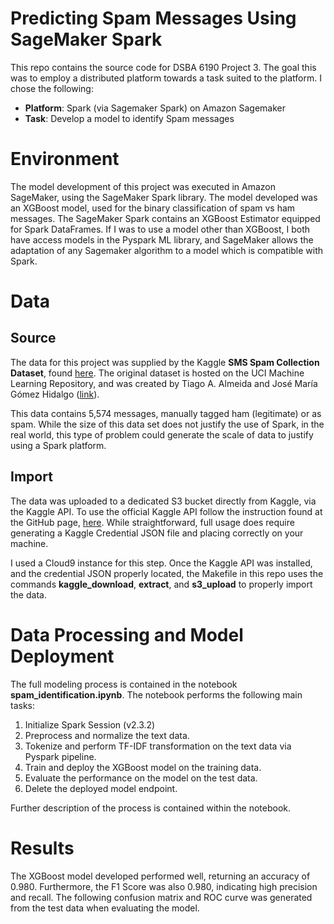 # Predicting Spam Messages Using SageMaker Spark
This repo contains the source code for DSBA 6190 Project 3. The goal this was to employ a distributed platform towards a task suited to the platform. I chose the following:

* __Platform__: Spark (via Sagemaker Spark) on Amazon Sagemaker 
* __Task__: Develop a model to identify Spam messages

# Environment
The model development of this project was executed in Amazon SageMaker, using the SageMaker Spark library. The model developed was an XGBoost model, used for the binary classification of spam vs ham messages. The SageMaker Spark contains an XGBoost Estimator equipped for Spark DataFrames. If I was to use a model other than XGBoost, I both have access models in the Pyspark ML library, and SageMaker allows the adaptation of any Sagemaker algorithm to a model which is compatible with Spark.

# Data
## Source
The data for this project was supplied by the Kaggle **SMS Spam Collection Dataset**, found [here](https://www.kaggle.com/uciml/sms-spam-collection-dataset). The original dataset is hosted on the UCI Machine Learning Repository, and was created by Tiago A. Almeida and José María Gómez Hidalgo ([link](http://www.dt.fee.unicamp.br/~tiago//smsspamcollection/)). 

This data contains 5,574 messages, manually tagged ham (legitimate) or as spam. While the size of this data set does not justify the use of Spark, in the real world, this type of problem could generate the scale of data to justify using a Spark platform.

## Import
The data was uploaded to a dedicated S3 bucket directly from Kaggle, via the Kaggle API. To use the official Kaggle API follow the instruction found at the GitHub page, [here](https://github.com/Kaggle/kaggle-api). While straightforward, full usage does require generating a Kaggle Credential  JSON file and placing correctly on your machine.

I used a Cloud9 instance for this step. Once the Kaggle API was installed, and the credential JSON properly located, the Makefile in this repo uses the commands **kaggle_download**, **extract**, and **s3_upload** to properly import the data. 

# Data Processing and Model Deployment
The full modeling process is contained in the notebook **spam_identification.ipynb**.
The notebook performs the following main tasks:

1. Initialize Spark Session (v2.3.2)
2. Preprocess and normalize the text data.
3. Tokenize and perform TF-IDF transformation on the text data via Pyspark pipeline.
4. Train and deploy the XGBoost model on the training data.
5. Evaluate the performance on the model on the test data.
6. Delete the deployed model endpoint.

Further description of the process is contained within the notebook.

# Results
The XGBoost model developed performed well, returning an accuracy of 0.980. Furthermore, the F1 Score was also 0.980, indicating high precision  and recall. The following confusion matrix and ROC curve was generated from the test data when evaluating the model.
